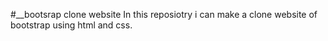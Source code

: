 #__bootsrap clone website
In this reposiotry i can make a clone website of bootstrap using html and css.
